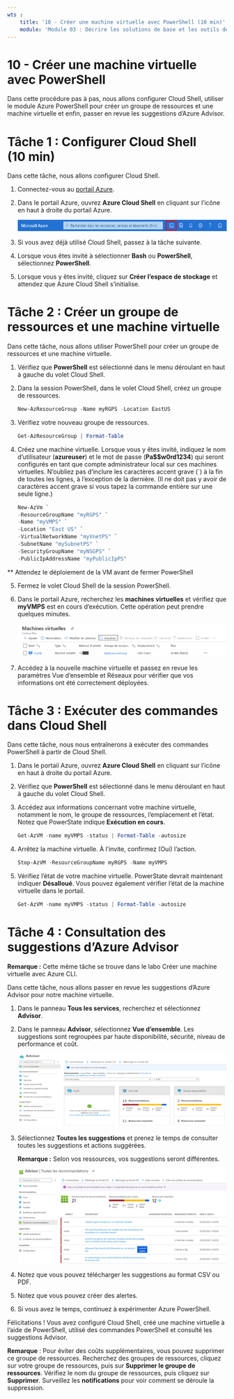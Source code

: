 ```yaml
---
wts :
    title: '10 - Créer une machine virtuelle avec PowerShell (10 min)'
    module: 'Module 03 : Décrire les solutions de base et les outils de gestion dans Azure'
---
```

# 10 - Créer une machine virtuelle avec PowerShell

Dans cette procédure pas à pas, nous allons configurer Cloud Shell, utiliser le module Azure PowerShell pour créer un groupe de ressources et une machine virtuelle et enfin, passer en revue les suggestions d’Azure Advisor. 

# Tâche 1 : Configurer Cloud Shell (10 min)

Dans cette tâche, nous allons configurer Cloud Shell. 

1. Connectez-vous au [portail Azure](https://portal.azure.com).

2. Dans le portail Azure, ouvrez **Azure Cloud Shell** en cliquant sur l’icône en haut à droite du portail Azure.

    ![Capture d’écran de l’icône Azure Cloud Shell dans le portail Azure.](../images/1002.png)

3. Si vous avez déjà utilisé Cloud Shell, passez à la tâche suivante. 

4. Lorsque vous êtes invité à sélectionner **Bash** ou **PowerShell**, sélectionnez **PowerShell**.

5. Lorsque vous y êtes invité, cliquez sur **Créer l’espace de stockage** et attendez que Azure Cloud Shell s’initialise. 

# Tâche 2 : Créer un groupe de ressources et une machine virtuelle

Dans cette tâche, nous allons utiliser PowerShell pour créer un groupe de ressources et une machine virtuelle.  

1. Vérifiez que **PowerShell** est sélectionné dans le menu déroulant en haut à gauche du volet Cloud Shell.

2. Dans la session PowerShell, dans le volet Cloud Shell, créez un groupe de ressources. 

    ```PowerShell
    New-AzResourceGroup -Name myRGPS -Location EastUS
    ```

3. Vérifiez votre nouveau groupe de ressources. 

    ```PowerShell
    Get-AzResourceGroup | Format-Table
    ```

4. Créez une machine virtuelle. Lorsque vous y êtes invité, indiquez le nom d’utilisateur (**azureuser**) et le mot de passe (**Pa$$w0rd1234**) qui seront configurés en tant que compte administrateur local sur ces machines virtuelles. N’oubliez pas d’inclure les caractères accent grave (`) à la fin de toutes les lignes, à l’exception de la dernière. (Il ne doit pas y avoir de caractères accent grave si vous tapez la commande entière sur une seule ligne.)

    ```PowerShell
    New-AzVm `
    -ResourceGroupName "myRGPS" `
    -Name "myVMPS" `
    -Location "East US" `
    -VirtualNetworkName "myVnetPS" `
    -SubnetName "mySubnetPS" `
    -SecurityGroupName "myNSGPS" `
    -PublicIpAddressName "myPublicIpPS"
    ```
** Attendez le déploiement de la VM avant de fermer PowerShell

5. Fermez le volet Cloud Shell de la session PowerShell.

6. Dans le portail Azure, recherchez les **machines virtuelles** et vérifiez que **myVMPS** est en cours d’exécution. Cette opération peut prendre quelques minutes.

    ![Capture d’écran de la page des machines virtuelles avec myVMPS en cours d’exécution.](../images/1001.png)

7. Accédez à la nouvelle machine virtuelle et passez en revue les paramètres Vue d’ensemble et Réseaux pour vérifier que vos informations ont été correctement déployées. 

# Tâche 3 : Exécuter des commandes dans Cloud Shell

Dans cette tâche, nous nous entraînerons à exécuter des commandes PowerShell à partir de Cloud Shell. 

1. Dans le portail Azure, ouvrez **Azure Cloud Shell** en cliquant sur l’icône en haut à droite du portail Azure.

2. Vérifiez que **PowerShell** est sélectionné dans le menu déroulant en haut à gauche du volet Cloud Shell.

3. Accédez aux informations concernant votre machine virtuelle, notamment le nom, le groupe de ressources, l’emplacement et l’état. Notez que PowerState indique **Exécution en cours**.

    ```PowerShell
    Get-AzVM -name myVMPS -status | Format-Table -autosize
    ```

4. Arrêtez la machine virtuelle. À l’invite, confirmez (Oui) l’action. 

    ```PowerShell
    Stop-AzVM -ResourceGroupName myRGPS -Name myVMPS
    ```

5. Vérifiez l’état de votre machine virtuelle. PowerState devrait maintenant indiquer **Désalloué**. Vous pouvez également vérifier l’état de la machine virtuelle dans le portail. 

    ```PowerShell
    Get-AzVM -name myVMPS -status | Format-Table -autosize
    ```

# Tâche 4 : Consultation des suggestions d’Azure Advisor

**Remarque :** Cette même tâche se trouve dans le labo Créer une machine virtuelle avec Azure CLI. 

Dans cette tâche, nous allons passer en revue les suggestions d’Azure Advisor pour notre machine virtuelle. 

1. Dans le panneau **Tous les services**, recherchez et sélectionnez **Advisor**. 

2. Dans le panneau **Advisor**, sélectionnez **Vue d’ensemble**. Les suggestions sont regroupées par haute disponibilité, sécurité, niveau de performance et coût. 

    ![Capture d’écran de la page Vue d’ensemble d’Advisor ](../images/1003.png)

3. Sélectionnez **Toutes les suggestions** et prenez le temps de consulter toutes les suggestions et actions suggérées. 

    **Remarque :** Selon vos ressources, vos suggestions seront différentes. 

    ![Capture d’écran de la page Toutes les suggestions Advisor. ](../images/1004.png)

4. Notez que vous pouvez télécharger les suggestions au format CSV ou PDF. 

5. Notez que vous pouvez créer des alertes. 

6. Si vous avez le temps, continuez à expérimenter Azure PowerShell. 

Félicitations ! Vous avez configuré Cloud Shell, créé une machine virtuelle à l’aide de PowerShell, utilisé des commandes PowerShell et consulté les suggestions Advisor.

**Remarque** : Pour éviter des coûts supplémentaires, vous pouvez supprimer ce groupe de ressources. Recherchez des groupes de ressources, cliquez sur votre groupe de ressources, puis sur **Supprimer le groupe de ressources**. Vérifiez le nom du groupe de ressources, puis cliquez sur **Supprimer**. Surveillez les **notifications** pour voir comment se déroule la suppression.
